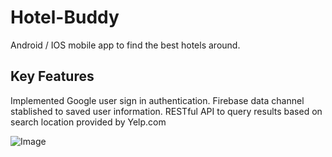 # Hotel-Buddy
Android / IOS mobile app to find the best hotels around. 

## Key Features 
Implemented Google user sign in authentication.
Firebase data channel stablished to saved user information. 
RESTful API to query results based on search location provided by Yelp.com 

![Image](https://github.com/developmentsmn/Hotel-Buddy/blob/master/examplePics/examplePicturesHotelBuddy.jpg)

